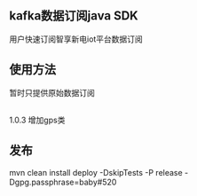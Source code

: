 ## kafka数据订阅java SDK
用户快速订阅智享新电iot平台数据订阅

## 使用方法
暂时只提供原始数据订阅


##
1.0.3
增加gps类

## 发布
mvn clean install deploy -DskipTests -P release -Dgpg.passphrase=baby#520
